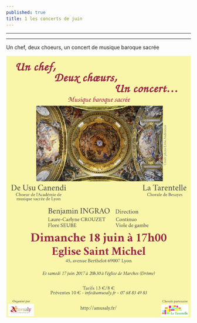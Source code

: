 ```yaml
---
published: true
title: 1 les concerts de juin
---
```

---
---
Un chef, deux choeurs, un concert de musique baroque sacrée

<a href="concerts/2017-06-17-18"><img src="/images/affiches/AFFICHE-juin2017.jpg" alt="" /></a>
